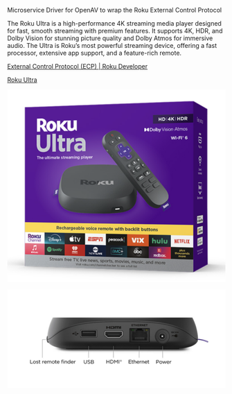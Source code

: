 
Microservice Driver for OpenAV to wrap the Roku External Control Protocol

The Roku Ultra is a high-performance 4K streaming media player designed for fast, smooth streaming with premium features. It supports 4K, HDR, and Dolby Vision for stunning picture quality and Dolby Atmos for immersive audio. The Ultra is Roku’s most powerful streaming device, offering a fast processor, extensive app support, and a feature-rich remote.

[External Control Protocol (ECP) | Roku Developer](https://developer.roku.com/docs/developer-program/dev-tools/external-control-api.md)

[Roku Ultra](https://www.roku.com/products/players/roku-ultra)

![](https://github.com/Dartmouth-OpenAV/microservice-roku/blob/main/box.png)

![](https://github.com/Dartmouth-OpenAV/microservice-roku/blob/main/rear.png)
